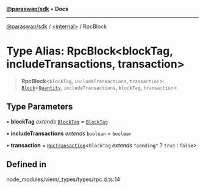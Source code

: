 [**@paraswap/sdk**](../../README.md) • **Docs**

***

[@paraswap/sdk](../../globals.md) / [\<internal\>](../README.md) / RpcBlock

# Type Alias: RpcBlock\<blockTag, includeTransactions, transaction\>

> **RpcBlock**\<`blockTag`, `includeTransactions`, `transaction`\>: [`Block`](Block.md)\<[`Quantity`](Quantity.md), `includeTransactions`, `blockTag`, `transaction`\>

## Type Parameters

• **blockTag** *extends* [`BlockTag`](BlockTag.md) = [`BlockTag`](BlockTag.md)

• **includeTransactions** *extends* `boolean` = `boolean`

• **transaction** = [`RpcTransaction`](RpcTransaction.md)\<`blockTag` *extends* `"pending"` ? `true` : `false`\>

## Defined in

node\_modules/viem/\_types/types/rpc.d.ts:14
